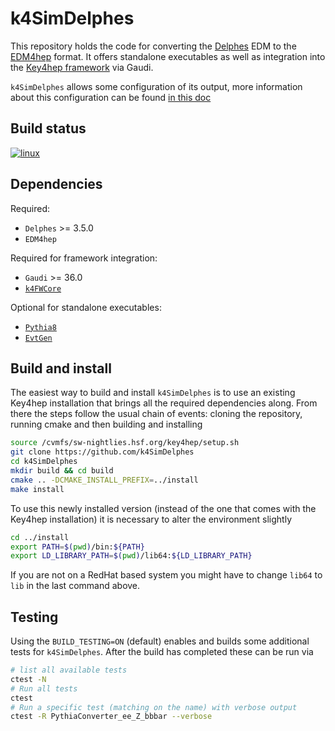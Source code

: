 # k4SimDelphes

This repository holds the code for converting the
[Delphes](https://cp3.irmp.ucl.ac.be/projects/delphes) EDM to the
[EDM4hep](https://github.com/key4hep/EDM4hep) format. It offers standalone
executables as well as integration into the [Key4hep
framework](https://github.com/key4hep) via Gaudi.

`k4SimDelphes` allows some configuration of its output, more information about
this configuration can be found [in this doc](doc/output_config.md)

## Build status
[![linux](https://github.com/key4hep/k4SimDelphes/actions/workflows/test.yml/badge.svg)](https://github.com/key4hep/k4SimDelphes/actions/workflows/test.yml)

## Dependencies
Required:
- `Delphes` >= 3.5.0
- `EDM4hep`

Required for framework integration:
- `Gaudi` >= 36.0
- [`k4FWCore`](https://github.com/key4hep/k4FWCore)

Optional for standalone executables:
- [`Pythia8`](https://pythia.org/)
- [`EvtGen`](https://evtgen.hepforge.org/)

## Build and install
The easiest way to build and install `k4SimDelphes` is to use an existing
Key4hep installation that brings all the required dependencies along. From there
the steps follow the usual chain of events: cloning the repository, running
cmake and then building and installing

``` bash
source /cvmfs/sw-nightlies.hsf.org/key4hep/setup.sh
git clone https://github.com/k4SimDelphes
cd k4SimDelphes
mkdir build && cd build
cmake .. -DCMAKE_INSTALL_PREFIX=../install
make install
```

To use this newly installed version (instead of the one that comes with the
Key4hep installation) it is necessary to alter the environment slightly

``` bash
cd ../install
export PATH=$(pwd)/bin:${PATH}
export LD_LIBRARY_PATH=$(pwd)/lib64:${LD_LIBRARY_PATH}
```

If you are not on a RedHat based system you might have to change `lib64` to
`lib` in the last command above.

## Testing
Using the `BUILD_TESTING=ON` (default) enables and builds some additional tests
for `k4SimDelphes`. After the build has completed these can be run via

``` bash
# list all available tests
ctest -N
# Run all tests
ctest 
# Run a specific test (matching on the name) with verbose output
ctest -R PythiaConverter_ee_Z_bbbar --verbose
```
